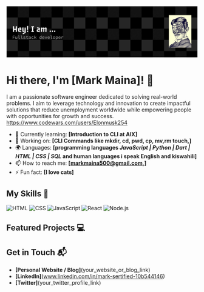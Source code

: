 ![Header](github-header-banner.png)

# Hi there, I'm [Mark Maina]! 👋

I am a passionate software engineer dedicated to solving real-world problems. I aim to leverage technology and innovation to create impactful solutions that reduce unemployment worldwide while empowering people with opportunities for growth and success.
https://www.codewars.com/users/Elonmusk254

- 🌱 Currently learning: **[Introduction to CLI at AlX]**
- 🔭 Working on: **[CLI Commands like mkdir, cd, pwd, cp, mv,rm touch,]**
- 🌍 Languages: **[programming languages *JavaScript | Python | Dart | HTML | CSS | SQL* and human languages i speak English and kiswahili]**
- 📫 How to reach me: **[markmaina500@gmail.com,]**
- ⚡ Fun fact: **[I love cats]**

## My Skills 🧠

![HTML](https://img.shields.io/badge/-HTML-E34F26?style=flat-square&logo=html5&logoColor=white)
![CSS](https://img.shields.io/badge/-CSS-1572B6?style=flat-square&logo=css3&logoColor=white)
![JavaScript](https://img.shields.io/badge/-JavaScript-F7DF1E?style=flat-square&logo=javascript&logoColor=black)
![React](https://img.shields.io/badge/-React-61DAFB?style=flat-square&logo=react&logoColor=black)
![Node.js](https://img.shields.io/badge/-Node.js-339933?style=flat-square&logo=node.js&logoColor=white)


## Featured Projects 💻

## Get in Touch 📬

- **[Personal Website / Blog]**(your_website_or_blog_link)
- **[LinkedIn]**(www.linkedin.com/in/mark-sertified-10b544146)
- **[Twitter]**(your_twitter_profile_link)



